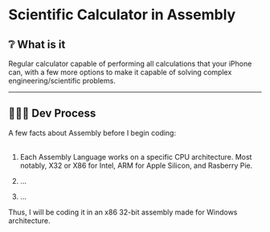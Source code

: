 # Scientific Calculator in Assembly

## ❔ What is it

Regular calculator capable of performing all calculations that your iPhone can, with a few more options to make it capable of solving complex engineering/scientific problems. 

---

## 👨🏻‍💻 Dev Process

A few facts about Assembly before I begin coding:  
<br>
1. Each Assembly Language works on a specific CPU architecture. Most notably, X32 or X86 for Intel, ARM for Apple Silicon, and Rasberry Pie.

2. ...
     
3. ...

Thus, I will be coding it in an x86 32-bit assembly made for Windows architecture. 



